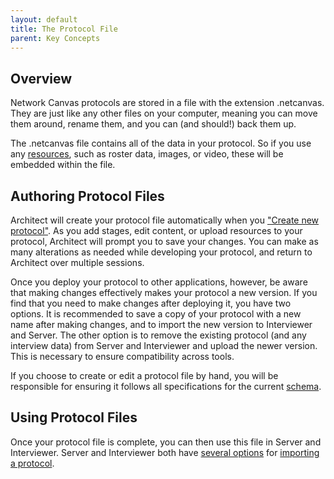 ```yaml
---
layout: default
title: The Protocol File
parent: Key Concepts
---
```


## Overview

Network Canvas protocols are stored in a file with the extension .netcanvas. They are just like any other files on your computer, meaning you can move them around, rename them, and you can (and should!) back them up.

The .netcanvas file contains all of the data in your protocol. So if you use any [resources](./resources.md), such as roster data, images, or video, these will be embedded within the file.

## Authoring Protocol Files

Architect will create your protocol file automatically when you ["Create new protocol"](../tutorials/building-using-architect.md). As you add stages, edit content, or upload resources to your protocol, Architect will prompt you to save your changes. You can make as many alterations as needed while developing your protocol, and return to Architect over multiple sessions.

Once you deploy your protocol to other applications, however, be aware that making changes effectively makes your protocol a new version. If you find that you need to make changes after deploying it, you have two options. It is recommended to save a copy of your protocol with a new name after making changes, and to import the new version to Interviewer and Server. The other option is to remove the existing protocol (and any interview data) from Server and Interviewer and upload the newer version. This is necessary to ensure compatibility across tools.

If you choose to create or edit a protocol file by hand, you will be responsible for ensuring it follows all specifications for the current [schema](../technical-documentation/protocol-schema-information.md).

## Using Protocol Files

Once your protocol file is complete, you can then use this file in Server and Interviewer. Server and Interviewer both have [several options](../tutorials/server-workflows.md/#importing-a-protocol-to-server) for [importing a protocol](../tutorials/server-workflows.md/#importing-a-protocol-in-interviewer).
